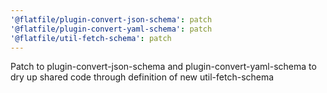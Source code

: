 ```yaml
---
'@flatfile/plugin-convert-json-schema': patch
'@flatfile/plugin-convert-yaml-schema': patch
'@flatfile/util-fetch-schema': patch
---
```


Patch to plugin-convert-json-schema and plugin-convert-yaml-schema to dry up shared code through definition of new util-fetch-schema
